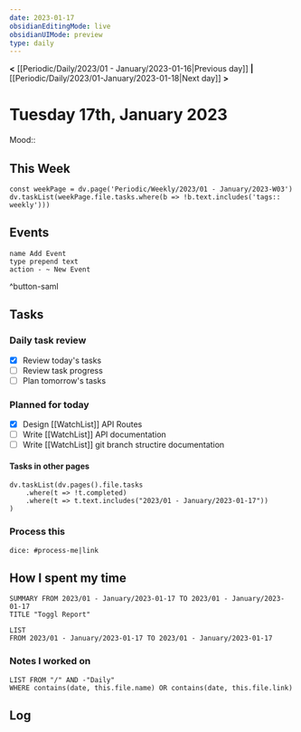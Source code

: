 ```yaml
---
date: 2023-01-17
obsidianEditingMode: live
obsidianUIMode: preview
type: daily
---
```


**<** [[Periodic/Daily/2023/01 - January/2023-01-16|Previous day]] **|** [[Periodic/Daily/2023/01-January/2023-01-18|Next day]] **>**

# Tuesday 17th, January 2023

Mood:: 

## This Week

```dataviewjs
const weekPage = dv.page('Periodic/Weekly/2023/01 - January/2023-W03')
dv.taskList(weekPage.file.tasks.where(b => !b.text.includes('tags:: weekly')))
```

## Events
```button
name Add Event
type prepend text
action - ~ New Event
```
^button-saml

## Tasks

### Daily task review
- [x] Review today's tasks
- [ ] Review task progress
- [ ] Plan tomorrow's tasks

### Planned for today
- [x] Design [[WatchList]] API Routes
- [ ] Write [[WatchList]] API documentation
- [ ] Write [[WatchList]] git branch structire documentation

#### Tasks in other pages
```dataviewjs
dv.taskList(dv.pages().file.tasks
	.where(t => !t.completed)
	.where(t => t.text.includes("2023/01 - January/2023-01-17"))
)
```

### Process this
`dice: #process-me|link`

## How I spent my time

```toggl
SUMMARY FROM 2023/01 - January/2023-01-17 TO 2023/01 - January/2023-01-17
TITLE "Toggl Report"
```

```toggl
LIST
FROM 2023/01 - January/2023-01-17 TO 2023/01 - January/2023-01-17
```

### Notes I worked on

```dataview
LIST FROM "/" AND -"Daily"
WHERE contains(date, this.file.name) OR contains(date, this.file.link)
```

## Log
